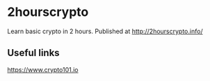 # 2hourscrypto
Learn basic crypto in 2 hours. Published at http://2hourscrypto.info/

## Useful links
https://www.crypto101.io
